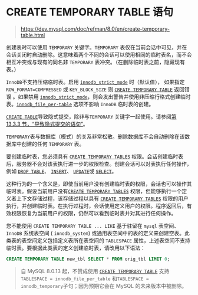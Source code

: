 # CREATE TEMPORARY TABLE 语句

> https://dev.mysql.com/doc/refman/8.0/en/create-temporary-table.html

创建表时可以使用 `TEMPORARY` 关键字。`TEMPORARY` 表仅在当前会话中可见，并在会话关闭时自动删除。这意味着两个不同的会话可以使用相同的临时表名，而不会相互冲突或与现有的同名非 `TEMPORARY` 表冲突。（在删除临时表之前，隐藏现有表。）

`InnoDB`不支持压缩临时表。启用 [`innodb_strict_mode`](https://dev.mysql.com/doc/refman/8.0/en/innodb-parameters.html#sysvar_innodb_strict_mode) 时（默认值）， 如果指定 `ROW_FORMAT=COMPRESSED` 或 `KEY_BLOCK_SIZE` 则 [`CREATE TEMPORARY TABLE`](https://dev.mysql.com/doc/refman/8.0/en/create-table.html) 返回错误 。如果禁用 [`innodb_strict_mode`](https://dev.mysql.com/doc/refman/8.0/en/innodb-parameters.html#sysvar_innodb_strict_mode)，则会发出警告并使用非压缩行格式创建临时表。[`innodb_file_per-table`](https://dev.mysql.com/doc/refman/8.0/en/innodb-parameters.html#sysvar_innodb_file_per_table) 选项不影响 `InnoDB` 临时表的创建。

[`CREATE TABLE`](https://dev.mysql.com/doc/refman/8.0/en/create-table.html)导致隐式提交，除非与`TEMPORARY` 关键字一起使用。请参阅[第 13.3.3 节，“导致隐式提交的语句”](https://dev.mysql.com/doc/refman/8.0/en/implicit-commit.html)。

`TEMPORARY`表与数据库（模式）的关系非常松散。删除数据库不会自动删除在该数据库中创建的任何 `TEMPORARY` 表。

要创建临时表，您必须具有 [`CREATE TEMPORARY TABLES`](https://dev.mysql.com/doc/refman/8.0/en/privileges-provided.html#priv_create-temporary-tables) 权限。会话创建临时表后，服务器不会对该表执行进一步的权限检查。创建会话可以对表执行任何操作，例如 [`DROP TABLE`](https://dev.mysql.com/doc/refman/8.0/en/drop-table.html)、 [`INSERT`](https://dev.mysql.com/doc/refman/8.0/en/insert.html)、 [`UPDATE`](https://dev.mysql.com/doc/refman/8.0/en/update.html)或 [`SELECT`](https://dev.mysql.com/doc/refman/8.0/en/select.html)。

这种行为的一个含义是，即使当前用户没有创建临时表的权限，会话也可以操作其临时表。假设当前用户没有[`CREATE TEMPORARY TABLES`](https://dev.mysql.com/doc/refman/8.0/en/privileges-provided.html#priv_create-temporary-tables) 权限，但能够执行一个定义者上下文存储过程，该存储过程以具有 [`CREATE TEMPORARY TABLES`](https://dev.mysql.com/doc/refman/8.0/en/privileges-provided.html#priv_create-temporary-tables) 权限的用户执行，并创建临时表。在执行过程时，会话使用定义用户的权限。程序返回后，有效权限恢复为当前用户的权限，仍然可以看到临时表并对其进行任何操作。

您不能使用 `CREATE TEMPORARY TABLE ... LIKE` 基于驻留在 `mysql` 表空间、`InnoDB` 系统表空间 ( `innodb_system`) 或通用表空间中的表的定义来创建空表。此类表的表空间定义包括定义表所在表空间的 `TABLESPACE` 属性，上述表空间不支持临时表。要根据此类表的定义创建临时表，请改用以下语法：

```sql
CREATE TEMPORARY TABLE new_tbl SELECT * FROM orig_tbl LIMIT 0;
```

> 自 MySQL 8.0.13 起，不赞成使用 [`CREATE TEMPORARY TABLE`](https://dev.mysql.com/doc/refman/8.0/en/create-table.html) 支持`TABLESPACE = innodb_file_per_table` 和`TABLESPACE = innodb_temporary`子句；因为预期它会在 MySQL 的未来版本中被删除。